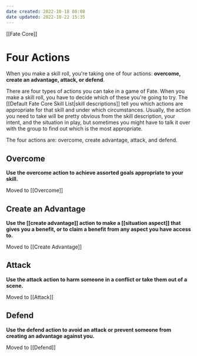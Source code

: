 ```yaml
---
date created: 2022-10-18 08:08
date updated: 2022-10-22 15:35
---
```


[[Fate Core]]

# Four Actions

When you make a skill roll, you're taking one of four actions: **overcome, create an advantage, attack, or defend**.

There are four types of actions you can take in a game of Fate. When you make a skill roll, you have to decide which of these you're going to try. The [[Default Fate Core Skill List|skill descriptions]] tell you which actions are appropriate for that skill and under which circumstances. Usually, the action you need to take will be pretty obvious from the skill description, your intent, and the situation in play, but sometimes you might have to talk it over with the group to find out which is the most appropriate.

The four actions are: overcome, create advantage, attack, and defend.

## Overcome

**Use the overcome action to achieve assorted goals appropriate to your skill.**

Moved to [[Overcome]]

## Create an Advantage

**Use the [[create advantage]] action to make a [[situation aspect]] that gives you a benefit, or to claim a benefit from any aspect you have access to.**

Moved to [[Create Advantage]]

## Attack

**Use the attack action to harm someone in a conflict or take them out of a scene.**

Moved to [[Attack]]

## Defend

**Use the defend action to avoid an attack or prevent someone from creating an advantage against you.**

Moved to [[Defend]]
